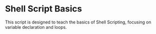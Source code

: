 # Shell Script Basics

This script is designed to teach the basics of Shell Scripting, focusing on variable declaration and loops.

